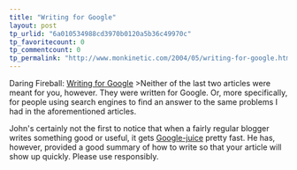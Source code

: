 ```yaml
---
title: "Writing for Google"
layout: post
tp_urlid: "6a010534988cd3970b0120a5b36c49970c"
tp_favoritecount: 0
tp_commentcount: 0
tp_permalink: "http://www.monkinetic.com/2004/05/writing-for-google.html"
---
```

Daring Fireball: <a href="http://daringfireball.net/2004/05/writing_for_google">Writing for Google</a>
&gt;Neither of the last two articles were meant for you, however. They were written for Google. Or, more specifically, for people using search engines to find an answer to the same problems I had in the aforementioned articles.

John&#39;s certainly not the first to notice that when a fairly regular blogger writes something good or useful, it gets <a href="http://c2.com/cgi/wiki?GoogleJuice">Google-juice</a> pretty fast. He has, however, provided a good summary of how to write so that your article will show up quickly. Please use responsibly.
